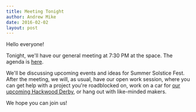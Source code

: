 ```yaml
---
title: Meeting Tonight
author: Andrew Mike
date: 2016-02-02
layout: post
---
```


Hello everyone! 

Tonight, we'll have our general meeting at 7:30 PM at the space. The agenda is [here](https://wiki.hacksburg.org/meetings:2016-02-09_general_meeting). 

We'll be discussing upcoming events and ideas for Summer Solstice Fest. After the meeting, we will, as usual, have our open work session, where you can get help with a project you're roadblocked on, work on a car for [our upcoming Hackwood Derby](http://hacksburg.org/2016/02/02/1431-hackwood-derby.html), or hang out with like-minded makers.

We hope you can join us!